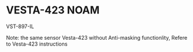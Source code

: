 # VESTA-423 NOAM

VST-897-IL&#x20;

Note: the same sensor Vesta-423 without Anti-masking functionlity, Refere to Vesta-423 instructions
